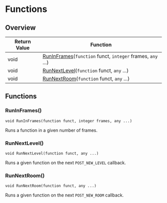 # Functions

## Overview

| Return Value | Function |
| - | - |
| void | [RunInFrames](functions.md#runinframes)(`function` funct, `integer` frames, `any` ...) |
| void | [RunNextLevel](functions.md#runnextlevel)(`function` funct, `any` ...) |
| void | [RunNextRoom](functions.md#runnextroom)(`function` funct, `any` ...) |

## Functions

### RunInFrames()

`void RunInFrames(function funct, integer frames, any ...)`

Runs a function in a given number of frames. 

### RunNextLevel()

`void RunNextLevel(function funct, any ...)`

Runs a given function on the next `POST_NEW_LEVEL` callback. 

### RunNextRoom()

`void RunNextRoom(function funct, any ...)`

Runs a given function on the next `POST_NEW_ROOM` callback. 

